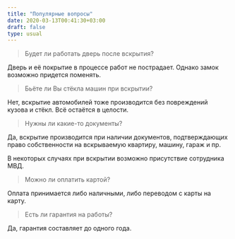 ```yaml
---
title: "Популярные вопросы"
date: 2020-03-13T00:41:30+03:00
draft: false
type: usual
---
```

> Будет ли работать дверь после вскрытия?

Дверь и её покрытие в процессе работ не пострадает. Однако замок возможно придется поменять.

> Бьёте ли Вы стёкла машин при вскрытии?

Нет, вскрытие автомобилей тоже производится без повреждений кузова и стёкл. Всё остаётся в целости.

> Нужны ли какие-то документы?

Да, вскрытие производится при наличии документов, подтверждающих право собственности на вскрываемую квартиру, машину, гараж и пр. 

В некоторых случаях при вскрытии возможно присутствие сотрудника МВД.

> Можно ли оплатить картой?

Оплата принимается либо наличными, либо переводом с карты на карту.

> Есть ли гарантия на работы?

Да, гарантия составляет до одного года.